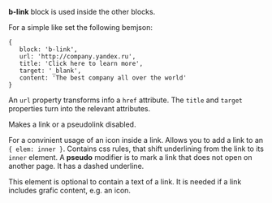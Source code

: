 **b-link** block is used inside the other blocks.

For a simple like set the following bemjson:

```bemjson
{
   block: 'b-link',
   url: 'http://company.yandex.ru',
   title: 'Click here to learn more',
   target: '_blank',
   content: 'The best company all over the world'
}
```

An `url` property transforms info a `href` attribute. The `title` and `target` properties turn into the relevant attributes.

﻿Makes a link or a pseudolink disabled.

For a convinient usage of an icon inside a link. 
Allows you to add a link to an `{ elem: inner }`. Contains css rules, that shift underlining from the link to its `inner` element.
﻿A **pseudo** modifier is to mark a link that does not open on another page.
It has a dashed underline.

This element is optional to contain a text of a link.
It is needed if a link includes grafic content, e.g. an icon.
